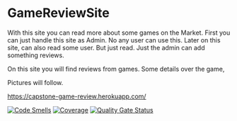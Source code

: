 # GameReviewSite

With this site you can read more about some games on the Market. 
First you can just handle this site as Admin. No any user can use this. 
Later on this site, can also read some user. But just read. Just the admin can add something reviews.

On this site you will find reviews from games. Some details over the game,

Pictures will follow.

https://capstone-game-review.herokuapp.com/


[![Code Smells](https://sonarcloud.io/api/project_badges/measure?project=gadenko_GameReviewSite_backend&metric=code_smells)](https://sonarcloud.io/summary/new_code?id=gadenko_GameReviewSite_backend)
[![Coverage](https://sonarcloud.io/api/project_badges/measure?project=gadenko_GameReviewSite_backend&metric=coverage)](https://sonarcloud.io/summary/new_code?id=gadenko_GameReviewSite_backend)
[![Quality Gate Status](https://sonarcloud.io/api/project_badges/measure?project=gadenko_GameReviewSite_backend&metric=alert_status)](https://sonarcloud.io/summary/new_code?id=gadenko_GameReviewSite_backend)

